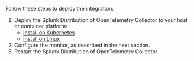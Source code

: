 Follow these steps to deploy the integration:  

1. Deploy the Splunk Distribution of OpenTelemetry Collector to your host or container platform:
   - [Install on Kubernetes](https://docs.splunk.com/Observability/gdi/opentelemetry/install-k8s.html)
   - [Install on Linux](https://docs.splunk.com/Observability/gdi/opentelemetry/install-linux.html)
2. Configure the monitor, as described in the next section.
3. Restart the Splunk Distribution of OpenTelemetry Collector.
